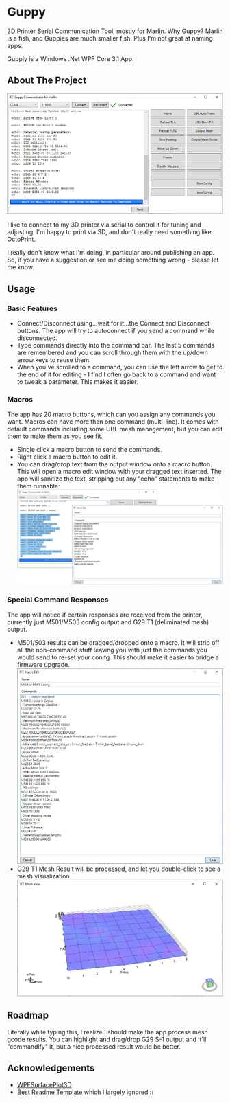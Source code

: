 # Guppy
3D Printer Serial Communication Tool, mostly for Marlin. Why Guppy? Marlin is a fish, and Guppies are much smaller fish. Plus I'm not great at naming apps.

Gupply is a Windows .Net WPF Core 3.1 App.

<!-- ABOUT THE PROJECT -->
## About The Project

![Product Name Screen Shot][product-screenshot]

I like to connect to my 3D printer via serial to control it for tuning and adjusting. I'm happy to print via SD, and don't really need something like OctoPrint.

I really don't know what I'm doing, in particular around publishing an app. So, if you have a suggestion or see me doing something wrong - please let me know.

<!-- USAGE EXAMPLES -->
## Usage
### Basic Features
* Connect/Disconnect using...wait for it...the Connect and Disconnect buttons. The app will try to autoconnect if you send a command while disconnected.
* Type commands directly into the command bar. The last 5 commands are remembered and you can scroll through them with the up/down arrow keys to reuse them.
* When you've scrolled to a command, you can use the left arrow to get to the end of it for editing - I find I often go back to a command and want to tweak a parameter. This makes it easier.

### Macros
The app has 20 macro buttons, which can you assign any commands you want. Macros can have more than one command (multi-line). It comes with default commands including some UBL mesh management, but you can edit them to make them as you see fit.
* Single click a macro button to send the commands.
* Right click a macro button to edit it.
* You can drag/drop text from the output window onto a macro button. This will open a macro edit window with your dragged text inserted. The app will sanitize the text, stripping out any "echo" statements to make them runnable:
![Product Name Screen Shot][text-drag-drop-screenshot]

### Special Command Responses
The app will notice if certain responses are received from the printer, currently just M501/M503 config output and G29 T1 (deliminated mesh) output.
* M501/503 results can be dragged/dropped onto a macro. It will strip off all the non-command stuff leaving you with just the commands you would send to re-set your conifg. This should make it easier to bridge a firmware upgrade.
![config-to-marco-screenshot]
* G29 T1 Mesh Result will be processed, and let you double-click to see a mesh visualization.
![mesh-view-screenshot]

<!-- ROADMAP -->
## Roadmap
Literally while typing this, I realize I should make the app process mesh gcode results. You can highlight and drag/drop G29 S-1 output and it'll "commandify" it, but a nice processed result would be better.

<!-- ACKNOWLEDGEMENTS -->
## Acknowledgements
* [WPFSurfacePlot3D](https://github.com/brittanybelle/wpf-surfaceplot3d)
* [Best Readme Template](https://github.com/othneildrew/Best-README-Template) which I largely ignored :(


<!-- MARKDOWN LINKS & IMAGES -->
<!-- https://www.markdownguide.org/basic-syntax/#reference-style-links -->
[product-screenshot]: Images/M503ProcessedResponse.jpg
[text-drag-drop-screenshot]: Images/TextDragDropCommandified.jpg
[config-to-marco-screenshot]: Images/ConfigTurnedIntoMacro.jpg
[mesh-view-screenshot]: Images/MeshView.jpg
